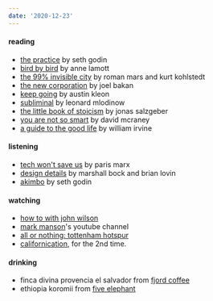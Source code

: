 ```yaml
---
date: '2020-12-23'
---
```


#### reading

- [the practice](../books/the-practice.md) by seth godin
- [bird by bird](../books/bird-by-bird.md) by anne lamott
- [the 99% invisible city](https://99percentinvisible.org/book/) by roman mars and kurt kohlstedt
- [the new corporation](../books/the-new-corporation.md) by joel bakan
- [keep going](../books/keep-going.md) by austin kleon
- [subliminal](https://www.penguinrandomhouse.com/books/115698/subliminal-by-leonard-mlodinow/) by leonard mlodinow
- [the little book of stoicism](https://www.njlifehacks.com/the-little-book-of-stoicism/) by jonas salzgeber
- [you are not so smart](https://youarenotsosmart.com/the-book/) by david mcraney
- [a guide to the good life](https://www.williambirvine.com/books) by william irvine

#### listening

- [tech won't save us](https://open.spotify.com/show/3UhsI7s4bkH1FcMZI5u9iD?si=59Oy2qE8Rte4Of8ubbqStw) by paris marx
- [design details](https://designdetails.fm) by marshall bock and brian lovin
- [akimbo](https://www.akimbo.link) by seth godin

#### watching

- [how to with john wilson](https://www.imdb.com/title/tt10801534/)
- [mark manson](https://www.youtube.com/channel/UC0TnW9acNxqeojxXDMbohcA)'s youtube channel
- [all or nothing: tottenham hotspur](https://www.imdb.com/title/tt11188556)
- [californication](https://www.imdb.com/title/tt0904208/), for the 2nd time.

#### drinking

- finca divina provencia el salvador from [fjord coffee](https://fjord-coffee.de)
- ethiopia koromii from [five elephant](https://www.instagram.com/p/CHCl5w6Fq9j/)
